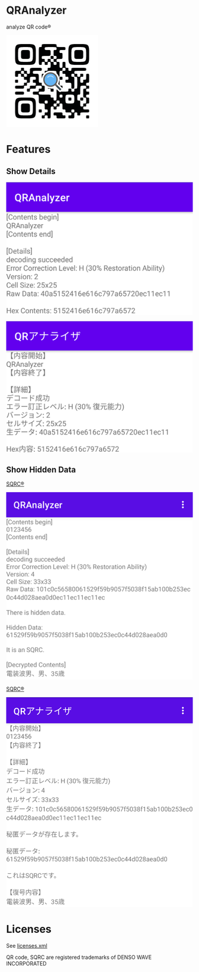 # QRAnalyzer

analyze QR code®

![QR_QRAnalyzer.png](img/QR_QRAnalyzer.png)

# Features

## Show Details

![sc_en](img/sc_en.png)

![sc_ja](img/sc_ja.png)

## Show Hidden Data

[SQRC®](https://www.denso-wave.com/en/system/qr/product/sqrc.html)

![sc2_en](img/sc2_en.png)

[SQRC®](https://www.denso-wave.com/ja/system/qr/product/sqrc.html)

![sc2_ja](img/sc2_ja.png)

# Licenses

See [licenses.xml](app/src/main/res/values/licenses.xml)

QR code, SQRC are registered trademarks of DENSO WAVE INCORPORATED
